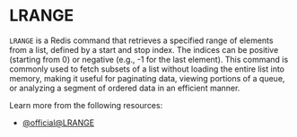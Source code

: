 # LRANGE

`LRANGE` is a Redis command that retrieves a specified range of elements from a list, defined by a start and stop index. The indices can be positive (starting from 0) or negative (e.g., -1 for the last element). This command is commonly used to fetch subsets of a list without loading the entire list into memory, making it useful for paginating data, viewing portions of a queue, or analyzing a segment of ordered data in an efficient manner.

Learn more from the following resources:

- [@official@LRANGE](https://redis.io/docs/latest/commands/lrange/)